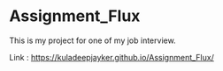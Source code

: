 # Assignment_Flux
This is my project for one of my job interview.

Link : https://kuladeepjayker.github.io/Assignment_Flux/
